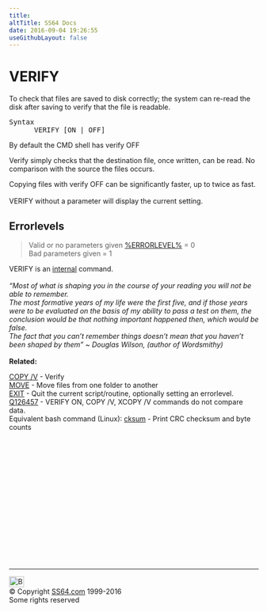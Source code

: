 ```yaml
---
title:
altTitle: SS64 Docs
date: 2016-09-04 19:26:55
useGithubLayout: false
---
```

<!-- #BeginLibraryItem "/Library/head_nt.lbi" --><!-- #EndLibraryItem --><h1>VERIFY</h1> 
<p> To check that files are saved to disk correctly; the system can 
re-read the disk after saving to verify that the file is readable.</p>
<pre>Syntax
      VERIFY [ON | OFF]</pre>
<p>By default the CMD shell has verify OFF<br>
</p>
<p>Verify simply checks that the destination file, once written, can be read.
No comparison with the source the files occurs.</p>
<p>Copying files with verify OFF can be significantly faster, up to twice as fast. <br>
<br>VERIFY without a parameter will display the current setting.<br>
</p>
<h2>Errorlevels</h2>
<blockquote>Valid or no parameters given <a href="errorlevel.html">%ERRORLEVEL%</a> = 0<br>
Bad parameters given = 1
</blockquote>
<p>VERIFY is an <a href="syntax-internal.html">internal</a> command.<br>
<br>
<i class="quote">“Most of what is shaping you in the course of your reading you will not be able to remember.<br>
The most formative years of my life were the first five, and if those years were to be evaluated on the basis of my ability to pass a test on them, the conclusion would be that nothing important happened then, which would be false. <br>
The fact that you can’t remember things doesn’t mean that you haven’t been shaped by them” ~ Douglas Wilson, (author of Wordsmithy)</i><br>
<br>
<b>Related:</b></p>
<p><a href="copy.html">COPY /V</a> - Verify<br>
<a href="move.html">MOVE</a> - Move files from one folder to another<br>
<a href="exit.html">EXIT</a> - Quit the current  script/routine, optionally setting an errorlevel.<br>
<a href="https://support.microsoft.com/en-us/kb/126457">Q126457</a> - VERIFY ON, COPY /V, XCOPY /V commands do not compare data.<br>
Equivalent bash command (Linux): <a href="../bash/cksum.html">cksum</a> - Print CRC checksum and byte counts</p>
<!-- #BeginLibraryItem "/Library/foot_nt.lbi" --><p>
<!-- windows300 -->
<ins class="adsbygoogle" style="display:inline-block;width:300px;height:250px" data-ad-client="ca-pub-6140977852749469" data-ad-slot="7649547908"></ins>
<script>
(adsbygoogle = window.adsbygoogle || []).push({});
</script></p>
<hr>
<div id="bl" class="footer"><a href="verify.html#"><img src="../images/top.png" width="30" height="22" alt="Back to the Top"></a></div>
<div id="br" class="footer, tagline">© Copyright <a href="../index.html">SS64.com</a> 1999-2016<br>
Some rights reserved</div><!-- #EndLibraryItem -->


